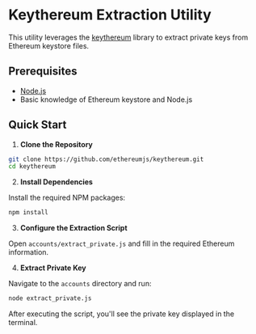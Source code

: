 # Keythereum Extraction Utility

This utility leverages the [keythereum](https://github.com/ethereumjs/keythereum) library to extract private keys from Ethereum keystore files.


## Prerequisites

- [Node.js](https://nodejs.org/) 
- Basic knowledge of Ethereum keystore and Node.js

## Quick Start

1. **Clone the Repository**

```bash
git clone https://github.com/ethereumjs/keythereum.git
cd keythereum
```

2. **Install Dependencies**

Install the required NPM packages:

```bash
npm install
```

3. **Configure the Extraction Script**

Open `accounts/extract_private.js` and fill in the required Ethereum information.

4. **Extract Private Key**

Navigate to the `accounts` directory and run:

```bash
node extract_private.js
```

After executing the script, you'll see the private key displayed in the terminal.
